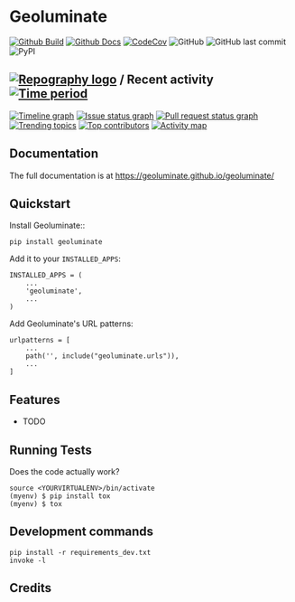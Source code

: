 # Geoluminate 

[![Github Build](https://github.com/Geoluminate/geoluminate/actions/workflows/build.yml/badge.svg)](https://github.com/Geoluminate/geoluminate/actions/workflows/build.yml)
[![Github Docs](https://github.com/Geoluminate/geoluminate/actions/workflows/docs.yml/badge.svg)](https://github.com/Geoluminate/geoluminate/actions/workflows/docs.yml)
[![CodeCov](https://codecov.io/gh/Geoluminate/geoluminate/branch/main/graph/badge.svg?token=0Q18CLIKZE)](https://codecov.io/gh/Geoluminate/geoluminate)
![GitHub](https://img.shields.io/github/license/Geoluminate/geoluminate)
![GitHub last commit](https://img.shields.io/github/last-commit/Geoluminate/geoluminate)
![PyPI](https://img.shields.io/pypi/v/geoluminate)
<!-- [![RTD](https://readthedocs.org/projects/geoluminate/badge/?version=latest)](https://geoluminate.readthedocs.io/en/latest/readme.html) -->
<!-- [![Documentation](https://github.com/Geoluminate/geoluminate/actions/workflows/build-docs.yml/badge.svg)](https://github.com/Geoluminate/geoluminate/actions/workflows/build-docs.yml) -->
<!-- [![PR](https://img.shields.io/github/issues-pr/Geoluminate/geoluminate)](https://github.com/Geoluminate/geoluminate/pulls)
[![Issues](https://img.shields.io/github/issues-raw/Geoluminate/geoluminate)](https://github.com/Geoluminate/geoluminate/pulls) -->
<!-- ![PyPI - Downloads](https://img.shields.io/pypi/dm/geoluminate) -->
<!-- ![PyPI - Status](https://img.shields.io/pypi/status/geoluminate) -->


## [![Repography logo](https://images.repography.com/logo.svg)](https://repography.com) / Recent activity [![Time period](https://images.repography.com/38992691/Geoluminate/geoluminate/recent-activity/wR5Qyb7vQtQMDQBP1um1HrDQXvNCa5onTbGDdtwZKCg/hzg3IEH7q7FhzX3eX5c_BGACTiJz-_dhyInw4d4n_bU_badge.svg)](https://repography.com)
[![Timeline graph](https://images.repography.com/38992691/Geoluminate/geoluminate/recent-activity/wR5Qyb7vQtQMDQBP1um1HrDQXvNCa5onTbGDdtwZKCg/hzg3IEH7q7FhzX3eX5c_BGACTiJz-_dhyInw4d4n_bU_timeline.svg)](https://github.com/Geoluminate/geoluminate/commits)
[![Issue status graph](https://images.repography.com/38992691/Geoluminate/geoluminate/recent-activity/wR5Qyb7vQtQMDQBP1um1HrDQXvNCa5onTbGDdtwZKCg/hzg3IEH7q7FhzX3eX5c_BGACTiJz-_dhyInw4d4n_bU_issues.svg)](https://github.com/Geoluminate/geoluminate/issues)
[![Pull request status graph](https://images.repography.com/38992691/Geoluminate/geoluminate/recent-activity/wR5Qyb7vQtQMDQBP1um1HrDQXvNCa5onTbGDdtwZKCg/hzg3IEH7q7FhzX3eX5c_BGACTiJz-_dhyInw4d4n_bU_prs.svg)](https://github.com/Geoluminate/geoluminate/pulls)
[![Trending topics](https://images.repography.com/38992691/Geoluminate/geoluminate/recent-activity/wR5Qyb7vQtQMDQBP1um1HrDQXvNCa5onTbGDdtwZKCg/hzg3IEH7q7FhzX3eX5c_BGACTiJz-_dhyInw4d4n_bU_words.svg)](https://github.com/Geoluminate/geoluminate/commits)
[![Top contributors](https://images.repography.com/38992691/Geoluminate/geoluminate/recent-activity/wR5Qyb7vQtQMDQBP1um1HrDQXvNCa5onTbGDdtwZKCg/hzg3IEH7q7FhzX3eX5c_BGACTiJz-_dhyInw4d4n_bU_users.svg)](https://github.com/Geoluminate/geoluminate/graphs/contributors)
[![Activity map](https://images.repography.com/38992691/Geoluminate/geoluminate/recent-activity/wR5Qyb7vQtQMDQBP1um1HrDQXvNCa5onTbGDdtwZKCg/hzg3IEH7q7FhzX3eX5c_BGACTiJz-_dhyInw4d4n_bU_map.svg)](https://github.com/Geoluminate/geoluminate/commits)



Documentation
-------------

The full documentation is at https://geoluminate.github.io/geoluminate/

Quickstart
----------

Install Geoluminate::

    pip install geoluminate

Add it to your `INSTALLED_APPS`:


    INSTALLED_APPS = (
        ...
        'geoluminate',
        ...
    )

Add Geoluminate's URL patterns:

    urlpatterns = [
        ...
        path('', include("geoluminate.urls")),
        ...
    ]

Features
--------

* TODO

Running Tests
-------------

Does the code actually work?

    source <YOURVIRTUALENV>/bin/activate
    (myenv) $ pip install tox
    (myenv) $ tox


Development commands
---------------------

    pip install -r requirements_dev.txt
    invoke -l


Credits
-------

